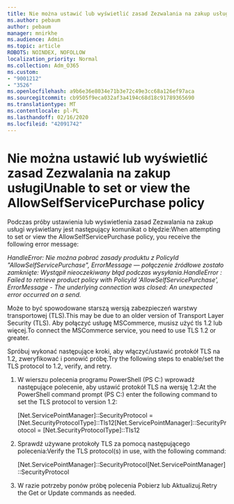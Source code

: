 ```yaml
---
title: Nie można ustawić lub wyświetlić zasad Zezwalania na zakup usługi
ms.author: pebaum
author: pebaum
manager: mnirkhe
ms.audience: Admin
ms.topic: article
ROBOTS: NOINDEX, NOFOLLOW
localization_priority: Normal
ms.collection: Adm_O365
ms.custom:
- "9001212"
- "3526"
ms.openlocfilehash: a9b6e36e8034e71b3e72c49e3cc68a126ef97aca
ms.sourcegitcommit: cb9505f9eca032af3a4194c68d18c91789365690
ms.translationtype: MT
ms.contentlocale: pl-PL
ms.lasthandoff: 02/16/2020
ms.locfileid: "42091742"
---
```

# <a name="unable-to-set-or-view-the-allowselfservicepurchase-policy"></a><span data-ttu-id="07ccd-102">Nie można ustawić lub wyświetlić zasad Zezwalania na zakup usługi</span><span class="sxs-lookup"><span data-stu-id="07ccd-102">Unable to set or view the AllowSelfServicePurchase policy</span></span>

<span data-ttu-id="07ccd-103">Podczas próby ustawienia lub wyświetlenia zasad Zezwalania na zakup usługi wyświetlany jest następujący komunikat o błędzie:</span><span class="sxs-lookup"><span data-stu-id="07ccd-103">When attempting to set or view the AllowSelfServicePurchase policy, you receive the following error message:</span></span>

<span data-ttu-id="07ccd-104">*HandleError: Nie można pobrać zasady produktu z PolicyId "AllowSelfServicePurchase", ErrorMessage — połączenie źródłowe zostało zamknięte: Wystąpił nieoczekiwany błąd podczas wysyłania.*</span><span class="sxs-lookup"><span data-stu-id="07ccd-104">*HandleError : Failed to retrieve product policy with PolicyId 'AllowSelfServicePurchase', ErrorMessage - The underlying connection was closed: An unexpected error occurred on a send.*</span></span>

<span data-ttu-id="07ccd-105">Może to być spowodowane starszą wersją zabezpieczeń warstwy transportowej (TLS).</span><span class="sxs-lookup"><span data-stu-id="07ccd-105">This may be due to an older version of Transport Layer Security (TLS).</span></span> <span data-ttu-id="07ccd-106">Aby połączyć usługę MSCommerce, musisz użyć tls 1.2 lub więcej.</span><span class="sxs-lookup"><span data-stu-id="07ccd-106">To connect the MSCommerce service, you need to use TLS 1.2 or greater.</span></span>  

<span data-ttu-id="07ccd-107">Spróbuj wykonać następujące kroki, aby włączyć/ustawić protokół TLS na 1.2, zweryfikować i ponowić próbę.</span><span class="sxs-lookup"><span data-stu-id="07ccd-107">Try the following steps to enable/set the TLS protocol to 1.2, verify, and retry.</span></span>
 1. <span data-ttu-id="07ccd-108">W wierszu polecenia programu PowerShell (PS C:\) wprowadź następujące polecenie, aby ustawić protokół TLS na wersję 1.2:</span><span class="sxs-lookup"><span data-stu-id="07ccd-108">At the PowerShell command prompt (PS C:\) enter the following command to set the TLS protocol to version 1.2:</span></span>

    <span data-ttu-id="07ccd-109">\[Net.ServicePointManager]::SecurityProtocol = \[Net.SecurityProtocolType]::Tls12</span><span class="sxs-lookup"><span data-stu-id="07ccd-109">\[Net.ServicePointManager]::SecurityProtocol = \[Net.SecurityProtocolType]::Tls12</span></span>

2. <span data-ttu-id="07ccd-110">Sprawdź używane protokoły TLS za pomocą następującego polecenia:</span><span class="sxs-lookup"><span data-stu-id="07ccd-110">Verify the TLS protocol(s) in use, with the following command:</span></span>

    <span data-ttu-id="07ccd-111">\[Net.ServicePointManager]::SecurityProtocol</span><span class="sxs-lookup"><span data-stu-id="07ccd-111">\[Net.ServicePointManager]::SecurityProtocol</span></span> 

3. <span data-ttu-id="07ccd-112">W razie potrzeby ponów próbę polecenia Pobierz lub Aktualizuj.</span><span class="sxs-lookup"><span data-stu-id="07ccd-112">Retry the Get or Update commands as needed.</span></span>

